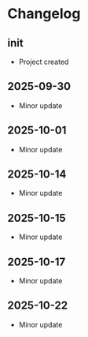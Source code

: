 # Changelog


## init
- Project created

## 2025-09-30
- Minor update

## 2025-10-01
- Minor update

## 2025-10-14
- Minor update

## 2025-10-15
- Minor update

## 2025-10-17
- Minor update

## 2025-10-22
- Minor update

